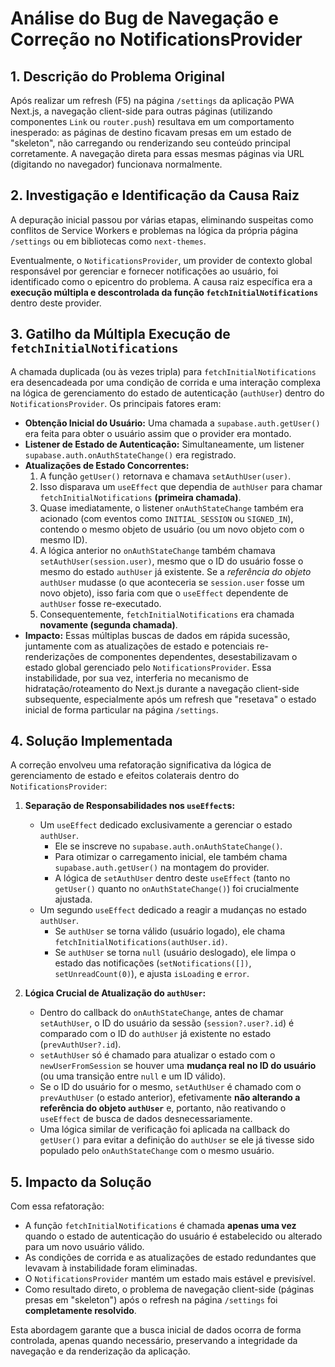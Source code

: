 # Análise do Bug de Navegação e Correção no NotificationsProvider

## 1. Descrição do Problema Original

Após realizar um refresh (F5) na página `/settings` da aplicação PWA Next.js, a navegação client-side para outras páginas (utilizando componentes `Link` ou `router.push`) resultava em um comportamento inesperado: as páginas de destino ficavam presas em um estado de "skeleton", não carregando ou renderizando seu conteúdo principal corretamente. A navegação direta para essas mesmas páginas via URL (digitando no navegador) funcionava normalmente.

## 2. Investigação e Identificação da Causa Raiz

A depuração inicial passou por várias etapas, eliminando suspeitas como conflitos de Service Workers e problemas na lógica da própria página `/settings` ou em bibliotecas como `next-themes`.

Eventualmente, o `NotificationsProvider`, um provider de contexto global responsável por gerenciar e fornecer notificações ao usuário, foi identificado como o epicentro do problema. A causa raiz específica era a **execução múltipla e descontrolada da função `fetchInitialNotifications`** dentro deste provider.

## 3. Gatilho da Múltipla Execução de `fetchInitialNotifications`

A chamada duplicada (ou às vezes tripla) para `fetchInitialNotifications` era desencadeada por uma condição de corrida e uma interação complexa na lógica de gerenciamento do estado de autenticação (`authUser`) dentro do `NotificationsProvider`. Os principais fatores eram:

*   **Obtenção Inicial do Usuário:** Uma chamada a `supabase.auth.getUser()` era feita para obter o usuário assim que o provider era montado.
*   **Listener de Estado de Autenticação:** Simultaneamente, um listener `supabase.auth.onAuthStateChange()` era registrado.
*   **Atualizações de Estado Concorrentes:**
    1.  A função `getUser()` retornava e chamava `setAuthUser(user)`.
    2.  Isso disparava um `useEffect` que dependia de `authUser` para chamar `fetchInitialNotifications` **(primeira chamada)**.
    3.  Quase imediatamente, o listener `onAuthStateChange` também era acionado (com eventos como `INITIAL_SESSION` ou `SIGNED_IN`), contendo o mesmo objeto de usuário (ou um novo objeto com o mesmo ID).
    4.  A lógica anterior no `onAuthStateChange` também chamava `setAuthUser(session.user)`, mesmo que o ID do usuário fosse o mesmo do estado `authUser` já existente. Se a *referência do objeto* `authUser` mudasse (o que aconteceria se `session.user` fosse um novo objeto), isso faria com que o `useEffect` dependente de `authUser` fosse re-executado.
    5.  Consequentemente, `fetchInitialNotifications` era chamada **novamente (segunda chamada)**.
*   **Impacto:** Essas múltiplas buscas de dados em rápida sucessão, juntamente com as atualizações de estado e potenciais re-renderizações de componentes dependentes, desestabilizavam o estado global gerenciado pelo `NotificationsProvider`. Essa instabilidade, por sua vez, interferia no mecanismo de hidratação/roteamento do Next.js durante a navegação client-side subsequente, especialmente após um refresh que "resetava" o estado inicial de forma particular na página `/settings`.

## 4. Solução Implementada

A correção envolveu uma refatoração significativa da lógica de gerenciamento de estado e efeitos colaterais dentro do `NotificationsProvider`:

1.  **Separação de Responsabilidades nos `useEffect`s:**
    *   Um `useEffect` dedicado exclusivamente a gerenciar o estado `authUser`.
        *   Ele se inscreve no `supabase.auth.onAuthStateChange()`.
        *   Para otimizar o carregamento inicial, ele também chama `supabase.auth.getUser()` na montagem do provider.
        *   A lógica de `setAuthUser` dentro deste `useEffect` (tanto no `getUser()` quanto no `onAuthStateChange()`) foi crucialmente ajustada.
    *   Um segundo `useEffect` dedicado a reagir a mudanças no estado `authUser`.
        *   Se `authUser` se torna válido (usuário logado), ele chama `fetchInitialNotifications(authUser.id)`.
        *   Se `authUser` se torna `null` (usuário deslogado), ele limpa o estado das notificações (`setNotifications([])`, `setUnreadCount(0)`), e ajusta `isLoading` e `error`.

2.  **Lógica Crucial de Atualização do `authUser`:**
    *   Dentro do callback do `onAuthStateChange`, antes de chamar `setAuthUser`, o ID do usuário da sessão (`session?.user?.id`) é comparado com o ID do `authUser` já existente no estado (`prevAuthUser?.id`).
    *   `setAuthUser` só é chamado para atualizar o estado com o `newUserFromSession` se houver uma **mudança real no ID do usuário** (ou uma transição entre `null` e um ID válido).
    *   Se o ID do usuário for o mesmo, `setAuthUser` é chamado com o `prevAuthUser` (o estado anterior), efetivamente **não alterando a referência do objeto `authUser`** e, portanto, não reativando o `useEffect` de busca de dados desnecessariamente.
    *   Uma lógica similar de verificação foi aplicada na callback do `getUser()` para evitar a definição do `authUser` se ele já tivesse sido populado pelo `onAuthStateChange` com o mesmo usuário.

## 5. Impacto da Solução

Com essa refatoração:

*   A função `fetchInitialNotifications` é chamada **apenas uma vez** quando o estado de autenticação do usuário é estabelecido ou alterado para um novo usuário válido.
*   As condições de corrida e as atualizações de estado redundantes que levavam à instabilidade foram eliminadas.
*   O `NotificationsProvider` mantém um estado mais estável e previsível.
*   Como resultado direto, o problema de navegação client-side (páginas presas em "skeleton") após o refresh na página `/settings` foi **completamente resolvido**.

Esta abordagem garante que a busca inicial de dados ocorra de forma controlada, apenas quando necessário, preservando a integridade da navegação e da renderização da aplicação. 